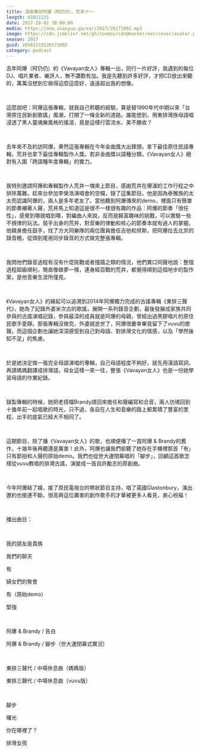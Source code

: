 ```yaml
---
title: 深度專訪阿爆（阿仍仍）、荒井十一
length: 91611131
date: 2017-10-02 18:00:00
media: https://one.xiaoyuu.ga/ear/2017/20171002.mp3
image: https://cdn.jsdelivr.net/gh/coxmos/cdn@master/ear/cover/avatar.png
season: 2017
guid: a9161113120171002
category: podcast
---
```


<p>去年阿爆（阿仍仍）的《Vavayan女人》專輯一出，同行一片好評，我遇到的每位DJ、唱片業者、樂評人，無不讚歎有加。我是先聽到許多好評，才把CD放出來聽的，萬萬沒想到它做得這麼這麼好，遠遠超出我的想像。</p>
<br/>
<p>這麼說吧：阿爆這張專輯，就我自己聆聽的經驗，算是替1990年代中期以來「台灣原住民新創歌謠」風潮，打開了一條全新的道路。誰能想到，用東排灣族母語唱浸透了黑人靈魂樂風格的搖滾，竟是這樣行雲流水、美不勝收？</p>
<br/>
<p>去年來不及約訪阿爆，果然這張專輯在今年金曲獎大出鋒頭，拿下最佳原住民語專輯，荒井也拿下最佳專輯製作人獎。若非金曲獎以語種分類，《Vavayan女人》絕對有入圍「跨語種年度專輯」的實力。</p>
<br/>
<p>我特別邀請阿爆和專輯製作人荒井一塊來上節目，感謝荒井在爆滿的工作行程之中排除萬難，趁來台參加李榮浩演唱會的空檔，錄了這集節目。他是因為泰雅族的太太而認識阿爆的，兩人是多年老友了。當他聽到阿爆傳來的demo，裡面只有簡單的節奏襯著人聲，荒井馬上知道這是很不一樣很有趣的作品：阿爆的節奏「很任性」，感覺到哪就唱到哪，對編曲人來說，反而是饒富趣味的挑戰，可以實驗一些不規律的玩法。鼓手出身的荒井，對音樂的律動和核心的節奏本就有過人的掌握。他親身擔任鼓手，找了方大同樂隊的兩位團員擔任吉他和貝斯，把阿爆拉去北京的錄音棚，從頭到尾用同步錄音的方式做完整張專輯。</p>
<br/>
<p>我問他們錄音過程有沒有什麼挑戰或者撞牆之類的情況，他們異口同聲地說：整個過程超級順利，簡直像做夢一樣，連身經百戰的荒井，都覺得順到這個地步的製作案，是他音樂生涯所僅見。</p>
<br/>
<p>《Vavayan女人》的緣起可以追溯到2014年阿爆獨力完成的古謠專輯《東排三聲代》，她為了記錄外婆米次古的歌謠，展開一系列錄音企劃，最後發展成家族共同參與的古謠演唱記錄，參與最深的成員就是阿爆的母親，曾經出過黑膠唱片的原住民歌手愛靜。那張專輯沒做完，外婆就逝世了，阿爆很慶幸畢竟留下了vuvu的歌聲。而這個企劃也讓她深深感受到自己對母語、對排灣文化的情感，以及「學然後知不足」的焦慮。</p>
<br/>
<p>於是她決定做一張完全母語演唱的專輯，自己母語程度不夠好，就先用漢語寫詞，再請媽媽翻譯成排灣語。母女這樣一來一往，整張《Vavayan女人》也是一份她學習母語的作業紀錄。</p>
<br/>
<p>錄製專輯的時候，她把老搭檔Brandy請回來擔任和聲編寫和合音，兩人彷彿回到十幾年前一起唱歌的時光，只不過，各自在人生和音樂的路上都累積了豐富的里程，出手的底氣已經大不相同了。</p>
<br/>
<p>這期節目，除了播《Vavayan女人》的歌，也順便播了一首阿爆 &amp; Brandy的舊作，十幾年後再聽還是厲害！此外，阿爆也讓我們偷聽了她存在手機裡那首「有」只有節拍和人聲的原始demo。我們也從世大運閉幕唱的「腳步」，回顧這首歌怎樣從vuvu教唱的排灣古謠，演變成一首自許勵志的原創曲。</p>
<br/>
<p>今年阿爆結了婚，接了原民電視台的帶狀節目主持，唱了英國Glastonbury，演出邀約也接連不斷。很高興這位厲害的創作歌手的才華被更多人看見，衷心祝福！</p>
</p>
<br/>
<p>播出曲目：</p>
<br/>
<p>
<p>我的朋友是貴族</p>
<p>我們的聊天</p>
<p>有</p>
<p>婦女們的聚會</p>
<p>有（原始demo）</p>
<p>堅強</p>
<br/>
<p>阿爆 &amp; Brandy / 告白</p>
<p>阿爆 &amp; Brandy / 腳步（世大運閉幕式實況）</p>
<br/>
<p>東排三聲代 / 中場休息曲（媽媽版）</p>
<p>東排三聲代 / 中場休息曲（vuvu版）</p>
<br/>
<p>腳步</p>
<p>曙光</p>
<p>你在哪裡了？</p>
<p>排灣女孩</p>
</p>
<br/>
<p>

</p> <br/>
